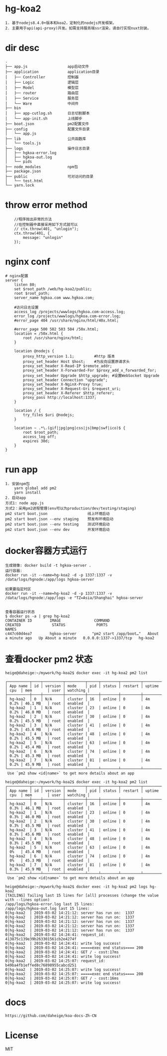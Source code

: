 # hg-koa2
    1. 基于nodejs8.4.0+版本和koa2，定制化的nodejs开发框架。
    2. 主要用于api(api-proxy)开发。如需支持服务端ssr渲染，请自行实现nuxt封装。
# dir desc
    .
    ├── app.js                  app启动文件
    ├── application             application目录
    │   ├── Controller          控制器
    │   ├── Logic               逻辑层
    │   ├── Model               模型层
    │   ├── router              路由层
    │   ├── Service             服务层
    │   └── Ware                中间件
    ├── bin
    │   ├── app-cutlog.sh       日志切割脚本
    │   └── app-init.sh         上线脚步
    ├── boot.json               pm2配置文件
    ├── config                  配置文件目录
    │   └── app.js
    ├── lib                     公共函数库
    │   └── tools.js
    ├── logs                    操作日志目录
    │   ├── hgkoa-error.log
    │   ├── hgkoa-out.log
    │   └── pids
    ├── node_modules            npm包
    ├── package.json
    ├── public                  可对访问的目录
    │   └── test.html
    └── yarn.lock
# throw error method
        //程序抛出异常的方法
        //在控制器中直接采用如下方式就可以
        // ctx.throw(401, "unlogin");
        ctx.throw(401, {
            message: "unlogin"
        });
# nginx conf
    # nginx配置
    server {
        listen 80;
        set $root_path /web/hg-koa2/public;
        root $root_path;
        server_name hgkoa.com www.hgkoa.com;

        #访问日志设置
        access_log /projects/wwwlogs/hgkoa.com-access.log;
        error_log /projects/wwwlogs/hgkoa.com-error.log;
        #error_page 404 /usr/share/nginx/html/40x.html;

        #error_page 500 502 503 504 /50x.html;
        location = /50x.html {
            root /usr/share/nginx/html;
        }

        location @nodejs {
            proxy_http_version 1.1;         #http 版本
            proxy_set_header Host $host;    #为反向设置原请求头
            proxy_set_header X-Read-IP $remote_addr;
            proxy_set_header X-Forwarded-For $proxy_add_x_forwarded_for;
            proxy_set_header Upgrade $http_upgrade; #设置WebSocket Upgrade
            proxy_set_header Connection "upgrade";
            proxy_set_header X-NginX-Proxy true;
            proxy_set_header X-Request-Uri $request_uri;
            proxy_set_header X-Referer $http_referer;
            proxy_pass http://localhost:1337;
        }

        location / {
            try_files $uri @nodejs;
        }

        location ~ .*\.(gif|jpg|png|css|js|bmp|swf|ico)$ {
            root $root_path;
            access_log off;
            expires 30d;
        }
    }
# run app
    1. 安装npm包
        yarn global add pm2
        yarn install
    2. 启动app
    方式1: node app.js
    方式2：采用pm2进程管理(env可以为production/dev/testing/staging)
    pm2 start boot.json　　　             线上环境启动
    pm2 start boot.json --env staging    预发布环境启动
    pm2 start boot.json --env testing    测试环境启动
    pm2 start boot.json --env dev        开发环境启动
# docker容器方式运行
    生成镜像: docker build -t hgkoa-server .
    运行容器: 
    docker run -it --name=hg-koa2 -d -p 1337:1337 -v /data/logs/hgnode:/app/logs hgkoa-server

    如果要指定时区
    docker run -it --name=hg-koa2 -d -p 1337:1337 -v /data/logs/hgnode:/app/logs -e "TZ=Asia/Shanghai" hgkoa-server


    查看容器运行状态
    $ docker ps -a | grep hg-koa2
    CONTAINER ID        IMAGE               COMMAND                  CREATED              STATUS              PORTS                    NAMES
    c447c60d4ea7        hgkoa-server       "pm2 start /app/boot…"   About a minute ago   Up About a minute   0.0.0.0:1337->1337/tcp   hg-koa2

# 查看docker pm2 状态
    heige@daheige:~/mywork/hg-koa2$ docker exec -it hg-koa2 pm2 list

    ┌──────────┬────┬─────────┬─────────┬─────┬────────┬─────────┬────────┬──────┬───────────┬──────┬──────────┐
    │ App name │ id │ version │ mode    │ pid │ status │ restart │ uptime │ cpu  │ mem       │ user │ watching │
    ├──────────┼────┼─────────┼─────────┼─────┼────────┼─────────┼────────┼──────┼───────────┼──────┼──────────┤
    │ hg-koa2  │ 0  │ N/A     │ cluster │ 16  │ online │ 0       │ 4m     │ 0.2% │ 46.1 MB   │ root │ enabled  │
    │ hg-koa2  │ 1  │ N/A     │ cluster │ 23  │ online │ 0       │ 4m     │ 0.2% │ 46.0 MB   │ root │ enabled  │
    │ hg-koa2  │ 2  │ N/A     │ cluster │ 30  │ online │ 0       │ 4m     │ 0.2% │ 45.5 MB   │ root │ enabled  │
    │ hg-koa2  │ 3  │ N/A     │ cluster │ 41  │ online │ 0       │ 4m     │ 0.2% │ 45.6 MB   │ root │ enabled  │
    │ hg-koa2  │ 4  │ N/A     │ cluster │ 48  │ online │ 0       │ 4m     │ 0.2% │ 45.5 MB   │ root │ enabled  │
    │ hg-koa2  │ 5  │ N/A     │ cluster │ 63  │ online │ 0       │ 4m     │ 0.2% │ 45.4 MB   │ root │ enabled  │
    │ hg-koa2  │ 6  │ N/A     │ cluster │ 74  │ online │ 0       │ 4m     │ 0.2% │ 45.3 MB   │ root │ enabled  │
    │ hg-koa2  │ 7  │ N/A     │ cluster │ 81  │ online │ 0       │ 4m     │ 0.2% │ 45.9 MB   │ root │ enabled  │
    └──────────┴────┴─────────┴─────────┴─────┴────────┴─────────┴────────┴──────┴───────────┴──────┴──────────┘
     Use `pm2 show <id|name>` to get more details about an app

    heige@daheige:~/mywork/hg-koa2$ docker exec -it hg-koa2 pm2 list
    ┌──────────┬────┬─────────┬─────────┬─────┬────────┬─────────┬────────┬──────┬───────────┬──────┬──────────┐
    │ App name │ id │ version │ mode    │ pid │ status │ restart │ uptime │ cpu  │ mem       │ user │ watching │
    ├──────────┼────┼─────────┼─────────┼─────┼────────┼─────────┼────────┼──────┼───────────┼──────┼──────────┤
    │ hg-koa2  │ 0  │ N/A     │ cluster │ 16  │ online │ 0       │ 4m     │ 0.3% │ 46.1 MB   │ root │ enabled  │
    │ hg-koa2  │ 1  │ N/A     │ cluster │ 23  │ online │ 0       │ 4m     │ 0.3% │ 46.0 MB   │ root │ enabled  │
    │ hg-koa2  │ 2  │ N/A     │ cluster │ 30  │ online │ 0       │ 4m     │ 0.3% │ 45.5 MB   │ root │ enabled  │
    │ hg-koa2  │ 3  │ N/A     │ cluster │ 41  │ online │ 0       │ 4m     │ 0.3% │ 45.6 MB   │ root │ enabled  │
    │ hg-koa2  │ 4  │ N/A     │ cluster │ 48  │ online │ 0       │ 4m     │ 0.3% │ 45.5 MB   │ root │ enabled  │
    │ hg-koa2  │ 5  │ N/A     │ cluster │ 63  │ online │ 0       │ 4m     │ 0%   │ 45.4 MB   │ root │ enabled  │
    │ hg-koa2  │ 6  │ N/A     │ cluster │ 74  │ online │ 0       │ 4m     │ 0%   │ 45.3 MB   │ root │ enabled  │
    │ hg-koa2  │ 7  │ N/A     │ cluster │ 81  │ online │ 0       │ 4m     │ 0.3% │ 45.9 MB   │ root │ enabled  │
    └──────────┴────┴─────────┴─────────┴─────┴────────┴─────────┴────────┴──────┴───────────┴──────┴──────────┘
     Use `pm2 show <id|name>` to get more details about an app

    heige@daheige:~/mywork/hg-koa2$ docker exec -it hg-koa2 pm2 logs hg-koa2 
    [TAILING] Tailing last 15 lines for [all] processes (change the value with --lines option)
    /app/logs/hgkoa-error.log last 15 lines:
    /app/logs/hgkoa-out.log last 15 lines:
    0|hg-koa2  | 2019-03-02 14:21:12: server has run on:  1337
    0|hg-koa2  | 2019-03-02 14:21:12: server has run on:  1337
    0|hg-koa2  | 2019-03-02 14:21:12: server has run on:  1337
    0|hg-koa2  | 2019-03-02 14:21:12: server has run on:  1337
    0|hg-koa2  | 2019-03-02 14:21:12: server has run on:  1337
    0|hg-koa2  | 2019-03-02 14:24:41: request_id:  413875c139e39b263301561cb2e4274f
    0|hg-koa2  | 2019-03-02 14:24:41: write log success!
    0|hg-koa2  | 2019-03-02 14:24:41: =====exec end status==== 200
    0|hg-koa2  | 2019-03-02 14:24:41: GET / - cost:17ms
    0|hg-koa2  | 2019-03-02 14:24:41: write log success!
    0|hg-koa2  | 2019-03-02 14:25:07: request_id:  b49ba4fb1effed8c76898955cabcd251
    0|hg-koa2  | 2019-03-02 14:25:07: write log success!
    0|hg-koa2  | 2019-03-02 14:25:07: =====exec end status==== 200
    0|hg-koa2  | 2019-03-02 14:25:07: GET / - cost:16ms
    0|hg-koa2  | 2019-03-02 14:25:07: write log success!

# docs
    https://github.com/daheige/koa-docs-Zh-CN
# License
  MIT

